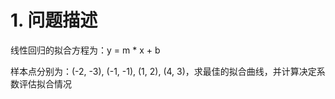 # 1. 问题描述
线性回归的拟合方程为：y = m * x + b  

样本点分别为：(-2, -3), (-1, -1), (1, 2), (4, 3)，求最佳的拟合曲线，并计算决定系数评估拟合情况


```
```